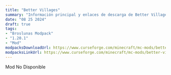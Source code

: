 ```yaml
---
title: "Better Villages"
summary: "Información principal y enlaces de descarga de Better Villages"
date: "08 25 2024"
draft: true
tags:
- "Broslunas Modpack"
- "1.20.1"
- "Mod"
modpacksDownloadUrl: https://www.curseforge.com/minecraft/mc-mods/better-village-forge/files/all?page=1&pageSize=20&version=1.20.1&gameVersionTypeId=1
modpacksLinkUrl: https://www.curseforge.com/minecraft/mc-mods/better-village-forge
---
```


Mod No Disponible